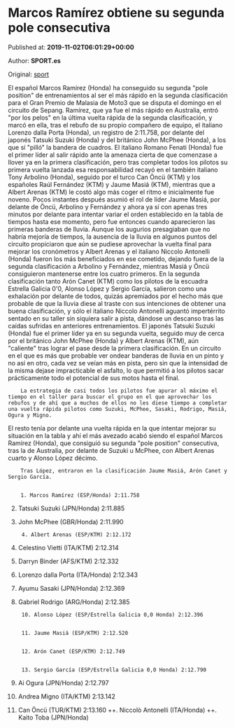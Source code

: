 
# Marcos Ramírez obtiene su segunda pole consecutiva

Published at: **2019-11-02T06:01:29+00:00**

Author: **SPORT.es**

Original: [sport](https://www.sport.es/es/noticias/motor/moto3/ramirez-obtiene-segunda-pole-consecutiva-7711119)

El español Marcos Ramírez (Honda) ha conseguido su segunda "pole position" de entrenamientos al ser el más rápido en la segunda clasificación para el Gran Premio de Malasia de Moto3 que se disputa el domingo en el circuito de Sepang.
Ramírez, que ya fue el más rápido en Australia, entró "por los pelos" en la última vuelta rápida de la segunda clasificación, y marcó en ella, tras el rebufo de su propio compañero de equipo, el italiano Lorenzo dalla Porta (Honda), un registro de 2:11.758, por delante del japonés Tatsuki Suzuki (Honda) y del británico John McPhee (Honda), a los que sí "pilló" la bandera de cuadros.
El italiano Romano Fenati (Honda) fue el primer líder al salir rápido ante la amenaza cierta de que comenzase a llover ya en la primera clasificación, pero tras completar todos los pilotos su primera vuelta lanzada esa responsabilidad recayó en el también italiano Tony Arbolino (Honda), seguido por el turco Can Öncü (KTM) y los españoles Raúl Fernández (KTM) y Jaume Masiá (KTM), mientras que a Albert Arenas (KTM) le costó algo más coger el ritmo e inicialmente fue noveno.
Pocos instantes después asumió el rol de líder Jaume Masiá, por delante de Öncü, Arbolino y Fernández y ahora ya sí con apenas tres minutos por delante para intentar variar el orden establecido en la tabla de tiempos hasta ese momento, pero fue entonces cuando aparecieron las primeras banderas de lluvia.
Aunque los augurios presagiaban que no habría mejoría de tiempos, la ausencia de la lluvia en algunos puntos del circuito propiciaron que aún se pudiese aprovechar la vuelta final para mejorar los cronómetros y Albert Arenas y el italiano Niccolo Antonelli (Honda) fueron los más beneficiados en ese cometido, dejando fuera de la segunda clasificación a Arbolino y Fernández, mientras Masiá y Öncü consiguieron mantenerse entre los cuatro primeros.
En la segunda clasificación tanto Arón Canet (KTM) como los pilotos de la escuadra Estrella Galicia 0'0, Alonso López y Sergio García, salieron como una exhalación por delante de todos, quizás apremiados por el hecho más que probable de que la lluvia diese al traste con sus intenciones de obtener una buena clasificación, y sólo el italiano Niccolo Antonelli aguantó impertérrito sentado en su taller sin siquiera salir a pista, dándose un descanso tras las caídas sufridas en anteriores entrenamientos.
El japonés Tatsuki Suzuki (Honda) fue el primer líder ya en su segunda vuelta, seguido muy de cerca por el británico John McPhee (Honda) y Albert Arenas (KTM), aún "caliente" tras lograr el pase desde la primera clasificación.
En un circuito en el que es más que probable ver ondear banderas de lluvia en un pinto y no así en otro, cada vez se veían más en pista, pero sin que la intensidad de la misma dejase impracticable el asfalto, lo que permitió a los pilotos sacar prácticamente todo el potencial de sus motos hasta el final.

        La estrategia de casi todos los pilotos fue apurar al máximo el tiempo en el taller para buscar el grupo en el que aprovechar los rebufos y de ahí que a muchos de ellos no les diese tiempo a completar una vuelta rápida pilotos como Suzuki, McPhee, Sasaki, Rodrigo, Masiá, Ogura y Migno.
      
El resto tenía por delante una vuelta rápida en la que intentar mejorar su situación en la tabla y ahí el más avezado acabó siendo el español Marcos Ramírez (Honda), que consiguió su segunda "pole position" consecutiva, tras la de Australia, por delante de Suzuki u McPhee, con Albert Arenas cuarto y Alonso López décimo.

        Tras López, entraron en la clasificación Jaume Masiá, Arón Canet y Sergio García.
      

        1. Marcos Ramírez (ESP/Honda) 2:11.758 
      
2. Tatsuki Suzuki (JPN/Honda) 2:11.885
3. John McPhee (GBR/Honda) 2:11.990

        4. Albert Arenas (ESP/KTM) 2:12.172
      
5. Celestino Vietti (ITA/KTM) 2:12.314
6. Darryn Binder (AFS/KTM) 2:12.332
7. Lorenzo dalla Porta (ITA/Honda) 2:12.343
8. Ayumu Sasaki (JPN/Honda) 2:12.369
9. Gabriel Rodrigo (ARG/Honda) 2:12.385

        10. Alonso López (ESP/Estrella Galicia 0,0 Honda) 2:12.396
      

        11. Jaume Masiá (ESP/KTM) 2:12.520
      

        12. Arón Canet (ESP/KTM) 2:12.749
      

        13. Sergio García (ESP/Estrella Galicia 0,0 Honda) 2:12.790
      
14. Ai Ogura (JPN/Honda) 2:12.797
15. Andrea Migno (ITA/KTM) 2:13.142
16. Can Öncü (TUR/KTM) 2:13.160
++. Niccolò Antonelli (ITA/Honda)
++. Kaito Toba (JPN/Honda)
